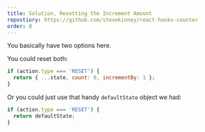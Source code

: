 ```yaml
---
title: Solution, Resetting the Increment Amount
repostiory: https://github.com/stevekinney/react-hooks-counter
order: 8
---
```


You basically have two options here.

You could reset both:

```js
if (action.type === 'RESET') {
  return { ...state, count: 0, incrementBy: 1 };
}
```

Or you could just use that handy `defaultState` object we had:

```js
if (action.type === 'RESET') {
  return defaultState;
}
```
